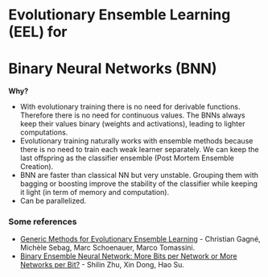 # Evolutionary Ensemble Learning (EEL) for
# Binary Neural Networks (BNN)


**Why?**

* With evolutionary training there is no need for derivable functions. Therefore there is no need for continuous values. The BNNs always keep their values binary (weights and activations), leading to lighter computations.
* Evolutionary training naturally works with ensemble methods because there is no need to train each weak learner separately. We can keep the last offspring as the classifier ensemble (Post Mortem Ensemble Creation).
* BNN are faster than classical NN but very unstable. Grouping them with bagging or boosting improve the stability of the classifier while keeping it light (in term of memory and computation).
* Can be parallelized.


### Some references

* [Generic Methods for Evolutionary Ensemble Learning](https://pdfs.semanticscholar.org/4160/3b18538cab6f198d896f5ea6a8f37a091d88.pdf) - Christian Gagné, Michèle Sebag, Marc Schoenauer, Marco Tomassini.
* [Binary Ensemble Neural Network: More Bits per Network or More Networks per Bit?](https://arxiv.org/pdf/1806.07550.pdf) - Shilin Zhu, Xin Dong, Hao Su.

